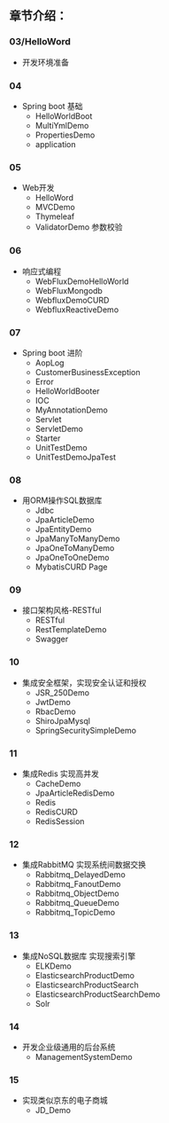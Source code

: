   ## 章节介绍：
   ### 03/HelloWord
  - 开发环境准备
  
  ### 04
  - Spring boot 基础
    + HelloWorldBoot
    + MultiYmlDemo
    + PropertiesDemo
    + application
  
  ### 05
  - Web开发
    + HelloWord
    + MVCDemo
    + Thymeleaf
    + ValidatorDemo 参数校验
  
  ### 06
  - 响应式编程
    + WebFluxDemoHelloWorld
    + WebFluxMongodb
    + WebfluxDemoCURD
    + WebfluxReactiveDemo
  
  ### 07
  - Spring boot 进阶
    + AopLog
    + CustomerBusinessException
    + Error
    + HelloWorldBooter
    + IOC
    + MyAnnotationDemo
    + Servlet
    + ServletDemo
    + Starter
    + UnitTestDemo
    + UnitTestDemoJpaTest
  
  ### 08 
  - 用ORM操作SQL数据库
    + Jdbc
    + JpaArticleDemo
    + JpaEntityDemo
    + JpaManyToManyDemo
    + JpaOneToManyDemo
    + JpaOneToOneDemo
    + MybatisCURD Page
  
  ### 09
  - 接口架构风格-RESTful
    + RESTful
    + RestTemplateDemo
    + Swagger

  ### 10
  - 集成安全框架，实现安全认证和授权
    + JSR_250Demo
    + JwtDemo
    + RbacDemo
    + ShiroJpaMysql
    + SpringSecuritySimpleDemo

  ### 11
  - 集成Redis 实现高并发
    + CacheDemo
    + JpaArticleRedisDemo
    + Redis
    + RedisCURD
    + RedisSession

  ### 12
  - 集成RabbitMQ 实现系统间数据交换
    + Rabbitmq_DelayedDemo
    + Rabbitmq_FanoutDemo
    + Rabbitmq_ObjectDemo
    + Rabbitmq_QueueDemo
    + Rabbitmq_TopicDemo

  ### 13
  - 集成NoSQL数据库 实现搜索引擎
    + ELKDemo
    + ElasticsearchProductDemo
    + ElasticsearchProductSearch
    + ElasticsearchProductSearchDemo
    + Solr

  ### 14
  - 开发企业级通用的后台系统
    + ManagementSystemDemo

  ### 15
  - 实现类似京东的电子商城
    + JD_Demo

 
